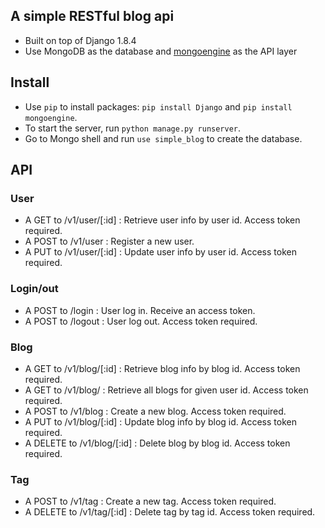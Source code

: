 ## A simple RESTful blog api 

* Built on top of Django 1.8.4
* Use MongoDB as the database and [mongoengine](https://github.com/MongoEngine/mongoengine) as the API layer

## Install

* Use `pip` to install packages: `pip install Django` and `pip install mongoengine`.
* To start the server, run `python manage.py runserver`.
* Go to Mongo shell and run `use simple_blog` to create the database.

## API

### User

* A GET to /v1/user/[:id] : Retrieve user info by user id. Access token required.
* A POST to /v1/user : Register a new user.
* A PUT to /v1/user/[:id] : Update user info by user id. Access token required.

### Login/out

* A POST to /login : User log in. Receive an access token. 
* A POST to /logout : User log out. Access token required.

### Blog

* A GET to /v1/blog/[:id] : Retrieve blog info by blog id. Access token required.
* A GET to /v1/blog/ : Retrieve all blogs for given user id. Access token required.
* A POST to /v1/blog : Create a new blog. Access token required.
* A PUT to /v1/blog/[:id] : Update blog info by blog id. Access token required.
* A DELETE to /v1/blog/[:id] : Delete blog by blog id. Access token required.

### Tag

* A POST to /v1/tag : Create a new tag. Access token required.
* A DELETE to /v1/tag/[:id] : Delete tag by tag id. Access token required.
